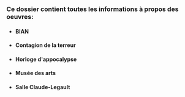 ### Ce dossier contient toutes les informations à propos des oeuvres:
* #### BIAN
* #### Contagion de la terreur
* #### Horloge d'appocalypse
* #### Musée des arts
* #### Salle Claude-Legault

